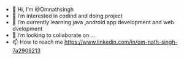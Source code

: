 - 👋 Hi, I’m @Omnathsingh
- 👀 I’m interested in codind and doing project
- 🌱 I’m currently learning java ,android app development and web dvelopment
- 💞️ I’m looking to collaborate on ...
- 📫 How to reach me https://www.linkedin.com/in/om-nath-singh-7a2908213 

<!---
Omnathsingh/Omnathsingh is a ✨ special ✨ repository because its `README.md` (this file) appears on your GitHub profile.
You can click the Preview link to take a look at your changes.
--->
